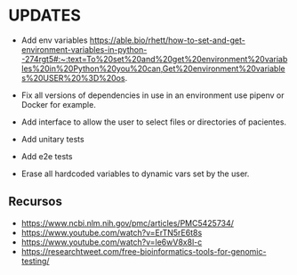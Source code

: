 # UPDATES
- Add env variables
https://able.bio/rhett/how-to-set-and-get-environment-variables-in-python--274rgt5#:~:text=To%20set%20and%20get%20environment%20variables%20in%20Python%20you%20can,Get%20environment%20variables%20USER%20%3D%20os.

- Fix all versions of dependencies in use in an environment use pipenv or Docker for example.
- Add interface  to allow the user to select files or directories of pacientes.
- Add unitary tests
- Add e2e tests
- Erase all hardcoded variables to dynamic vars set by the user.

## Recursos
- https://www.ncbi.nlm.nih.gov/pmc/articles/PMC5425734/
- https://www.youtube.com/watch?v=ErTN5rE6t8s
- https://www.youtube.com/watch?v=le6wV8x8l-c
- https://researchtweet.com/free-bioinformatics-tools-for-genomic-testing/